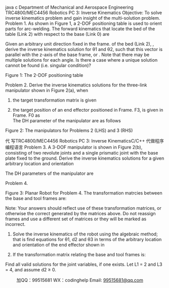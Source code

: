 java c
Department of Mechanical and Aerospace Engineering
TRC4800/MEC4456 Robotics
PC 3: Inverse Kinematics
Objective: To solve inverse kinematics problem and gain insight of the multi-solution problem.
Problem 1. As shown in Figure 1, a 2-DOF positioning table is used to orient parts for arc-welding. The forward kinematics that locate the bed of the table (Link 2) with respect to the base (Link 0) are

Given an arbitrary unit direction fixed in the frame. of the bed (Link 2),   , derive the inverse kinematics solution for θ1 and θ2, such that this      vector is parallel with the z-axis   of the base frame, or   . Note that there may be multiple solutions for each angle. Is there a case where a unique solution cannot be found (i.e. singular condition)?

Figure 1: The 2-DOF positioning table


Problem 2. Derive the inverse kinematics solutions for the three-link manipulator shown in Figure 2(a), when
1. the target transformation matrix      is given





2. the target position of an end effector positioned      in Frame. F3, is given in Frame. F0 as   
The DH parameter of the manipulator are as follows

Figure 2: The manipulators for Problems 2 (LHS) and 3 (RHS)





代 写TRC4800/MEC4456 Robotics PC 3: Inverse KinematicsC/C++
代做程序编程语言
Problem 3. A 3-DOF manipulator is shown in Figure 2(b), consisting of two revolute joints and a single prismatic joint with the base plate fixed to the ground. Derive the inverse kinematics solutions for a given arbitrary location and orientation





The DH parameters of the manipulator are





Problem 4.





Figure 3: Planar Robot for Problem 4.
The transformation matrcies between the base and tool frames are:





Note: Your answers should reflect use of these transformation matrices, or otherwise the correct      generated by the matrices above. Do not reassign frames and use a different set of matrices or they will be marked as incorrect.




1. Solve the inverse kinematics of the robot using the algebraic method; that is find equations for θ1, d2 and θ3 in terms of the arbitrary location and orientation of the end effector shown in   





2. If the transformation matrix relating the base and tool frames is:





Find all valid solutions for the joint variables, if one exists. Let L1 = 2 and L3 = 4, and assume d2 ≥ 0.













         
加QQ：99515681  WX：codinghelp  Email: 99515681@qq.com
